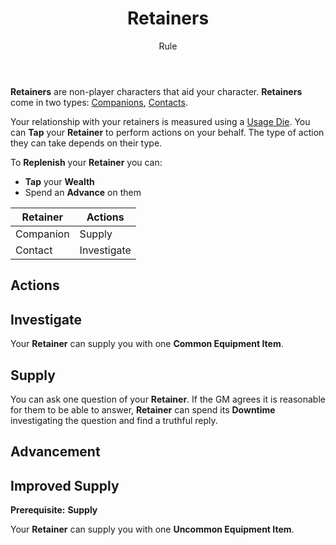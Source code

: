 <header>

# Retainers

<p class="subheading">Rule</p>

</header>

**Retainers** are non-player characters that aid your character. **Retainers** come in two types: [Companions](#companions), [Contacts](#contacts).

Your relationship with your retainers is measured using a [Usage Die](pages/rules/usage.md). You can **Tap** your **Retainer** to perform actions on your behalf. The type of action they can take depends on their type.

To **Replenish** your **Retainer** you can:

 * **Tap** your **Wealth**
 * Spend an **Advance** on them

<table>
  <thead>
    <tr>
      <th>Retainer</th>
      <th>Actions</th>
    </tr>
  </thead>
  <tbody>
    <tr>
      <td>Companion</td>
      <td>Supply</td>
    </tr>
    <tr>
      <td>Contact</td>
      <td>Investigate</td>
    </tr>
  </tbody>
</table>

## Actions

<section class="small summaries">

<section class="summary">

## Investigate

Your **Retainer** can supply you with one **Common Equipment Item**.

</section>

<section class="summary">

## Supply

You can ask one question of your **Retainer**. If the GM agrees it is reasonable for them to be able to answer, **Retainer** can spend its **Downtime** investigating the question and find a truthful reply.

</section>

</section>

## Advancement

<section class="small summaries">

<section class="summary">

## Improved Supply

**Prerequisite:** **Supply**

Your **Retainer** can supply you with one **Uncommon Equipment Item**.

</section>

</section>
